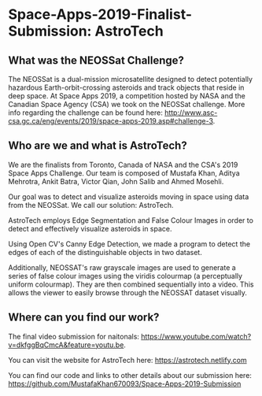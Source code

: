 # Space-Apps-2019-Finalist-Submission: AstroTech

## What was the NEOSSat Challenge?

The NEOSSat is a dual-mission microsatellite designed to detect potentially hazardous Earth-orbit-crossing asteroids and track objects that reside in deep space. At Space Apps 2019, a competition hosted by NASA and the Canadian Space Agency (CSA) we took on the NEOSSat challenge. More info regarding the challenge can be found here: http://www.asc-csa.gc.ca/eng/events/2019/space-apps-2019.asp#challenge-3.

## Who are we and what is AstroTech?

We are the finalists from Toronto, Canada of NASA and the CSA's 2019 Space Apps Challenge. Our team is composed of Mustafa Khan, Aditya Mehrotra, Ankit Batra, Victor Qian, John Salib and Ahmed Mosehli.

Our goal was to detect and visualize asteroids moving in space using data from the NEOSSat. We call our solution: AstroTech.

AstroTech employs Edge Segmentation and False Colour Images in order to detect and effectively visualize asteroids in space. 

Using Open CV's Canny Edge Detection, we made a program to detect the edges of each of the distinguishable objects in two dataset. 

Additionally, NEOSSAT's raw grayscale images are used to generate a series of false colour images using the viridis colourmap (a perceptually uniform colourmap). They are then combined sequentially into a video. This allows the viewer to easily browse through the NEOSSAT dataset visually.

## Where can you find our work?

The final video submission for naitonals: https://www.youtube.com/watch?v=dkfggBqCmcA&feature=youtu.be.

You can visit the website for AstroTech here: https://astrotech.netlify.com

You can find our code and links to other details about our submission here: https://github.com/MustafaKhan670093/Space-Apps-2019-Submission
